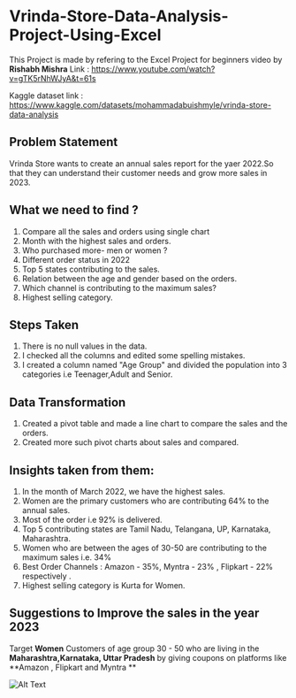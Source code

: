 # Vrinda-Store-Data-Analysis-Project-Using-Excel

This Project is made by refering to the Excel Project for beginners video by **Rishabh Mishra** 
Link : https://www.youtube.com/watch?v=gTK5rNhWJyA&t=61s

Kaggle dataset link : https://www.kaggle.com/datasets/mohammadabuishmyle/vrinda-store-data-analysis

## Problem Statement 
Vrinda Store wants to create an annual sales report for the yaer 2022.So that they can understand their customer needs and grow more sales in 2023.

## What we need to find ?
 1. Compare all the sales and orders using single chart
 2. Month with the highest sales and orders.
 3. Who purchased more- men or women ?
 4. Different order status in 2022
 5. Top 5 states contributing to the sales. 
 6. Relation between the age and gender based on the orders.
 7. Which channel is contributing to the maximum sales?
 8. Highest selling category.

## Steps Taken 
 1. There is no null values in the data.
 2. I checked all the columns and edited some spelling mistakes.
 3. I created a column named "Age Group" and divided the population into 3 categories i.e Teenager,Adult and Senior.
 
 ## Data Transformation
  1. Created a pivot table and made a line chart to compare the sales and the orders.
  2. Created more such pivot charts about sales and compared.
  
  ## Insights taken from them:
  1. In the month of March 2022, we have the highest sales.
  2. Women are the primary customers who are contributing 64% to the annual sales.
  3. Most of the order i.e 92% is delivered.
  4. Top 5 contributing states are Tamil Nadu, Telangana, UP, Karnataka, Maharashtra.
  5. Women who are between the ages of 30-50 are contributing to the maximum sales i.e. 34%
  6. Best Order Channels : Amazon - 35%, Myntra - 23% , Flipkart - 22% respectively .
  7. Highest selling category is Kurta for Women.
  
  ## Suggestions to Improve the sales in the year 2023
  Target **Women** Customers of age group 30 - 50 who are living in the **Maharashtra,Karnataka, Uttar Pradesh** by giving coupons on platforms like **Amazon , Flipkart and Myntra ** 
  
  ![Alt Text](https://github.com/sassykrishna-049/Vrinda-Store-Data-Analysis-Project-Using-Excel/blob/main/Vrinda%20Sales.png)
